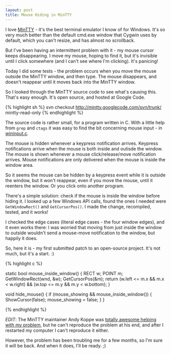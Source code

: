 ```yaml
---
layout: post
title: Mouse Hiding in MinTTY
---
```


I love [MinTTY](http://code.google.com/p/mintty/) - it's the best terminal
emulator I know of for Windows.  It's so very much better than the default
cmd.exe window that Cygwin uses by default, which you can't resize, and has
almost no scrollback.

But I've been having an intermittent problem with it - my mouse cursor keeps
disappearing. I move my mouse, hoping to find it, but it's invisible until I
click somewhere (and I can't see where I'm clicking). It's panicing!

Today I did some tests - the problem occurs when you move the mouse outside the
MinTTY window, and then type. The mouse disappears, and doesn't reappear until
it moves back into the MinTTY window.

So I looked through the MinTTY source code to see what's causing this. That's
easy enough. It's open source, and hosted at Google Code.

{% highlight sh %}
svn checkout http://mintty.googlecode.com/svn/trunk/ mintty-read-only
{% endhighlight %}

The source code is rather small, for a program written in C. With a little help
from `grep` and `ctags` it was easy to find the bit concerning mouse input - in
[wininput.c](http://code.google.com/p/mintty/source/browse/trunk/wininput.c).

The mouse is hidden whenever a keypress notification arrives.  Keypress
notifications arrive when the mouse is both inside and outisde the window.  The
mouse is shown whenever a mouse click/release/move notification arrives.  Mouse
notifications are only delivered when the mouse is inside the window area.

So it seems the mouse can be hidden by a keypress event while it is outside the
window, but it won't reappear, even if you move the mouse, until it reenters
the window. Or you click onto another program.

There's a simple solution: check if the mouse is inside the window before
hiding it. I looked up a few Windows API calls, found the ones I needed were
`GetWindowRect()` and `GetCursorPos()`. I made the change, recompiled, tested,
and it works! 

I checked the edge cases (literal edge cases - the four window edges), and it
even works there: I was worried that moving from just inside the window to
outside wouldn't send a mouse-move notification to the window, but happily it
does.

So, here it is - my first submitted patch to an open-source project. It's not
much, but it's a start. :)

{% highlight c %}

static bool mouse_inside_window() {
    RECT w; POINT m;
    GetWindowRect(wnd, &w);
    GetCursorPos(&m);
    return
        (w.left <= m.x && m.x < w.right) &&
        (w.top <= m.y && m.y < w.bottom);
}

void
hide_mouse()
{
  if (mouse_showing && mouse_inside_window()) {
    ShowCursor(false);
    mouse_showing = false;
  }
}

{% endhighlight %}

*EDIT*: The MinTTY maintainer Andy Koppe was [totally awesome helping with my
problem](http://code.google.com/p/mintty/issues/detail?id=160), but he can't
reproduce the problem at his end, and after I restarted my computer I can't
reproduce it either.

However, the problem has been troubling me for a few months, so I'm sure it
will be back. And when it does, I'll be ready. ;)
